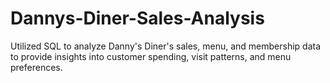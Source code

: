 # Dannys-Diner-Sales-Analysis
Utilized SQL to analyze Danny's Diner's sales, menu, and membership data to provide insights into customer spending, visit patterns, and menu preferences. 
